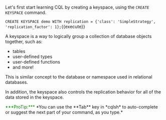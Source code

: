 Let's first start learning CQL by creating a keyspace, using the `CREATE KEYSPACE` command.

`CREATE KEYSPACE demo WITH replication = {'class': 'SimpleStrategy', 'replication_factor': 1};`{{execute}}

A keyspace is a way to logically group a collection of database objects together, such as:
 * tables
 * user-defined types
 * user-defined functions
 * and more!

This is similar concept to the database or namespace used in relational databases.

In addition, the keyspace also controls the replication behavior for all of the data stored in the keyspace.

<p><span  style="color:green">***ProTip:***</span> *You can use the **Tab** key in *cqlsh* to auto-complete or suggest the next part of your command, as you type.*</p>
